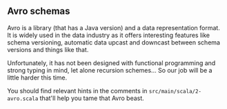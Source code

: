 ## Avro schemas

Avro is a library (that has a Java version) and a data representation format. It is widely used in the data industry as it offers interesting features like schema versioning, automatic data upcast and downcast between schema versions and things like that.

Unfortunately, it has not been designed with functional programming and strong typing in mind, let alone recursion schemes... So our job will be a little harder this time.

You should find relevant hints in the comments in `src/main/scala/2-avro.scala` that'll help you tame that Avro beast.


